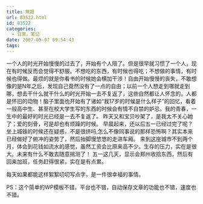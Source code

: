 ```yaml
---
title: 無題
url: 83522.html
id: 83522
categories:
  - 日常。笔记
date: 2007-05-07 09:54:43
tags:
---
```


一个人的时光开始慢慢的过去了，开始有个人陪了。但是很早就习惯了一个人，现在有时候反而会觉得不舒服。不想吃的东西，有时候也得吃；不想做的事情，有时候也得做。最烦的就是你看书的时候她会横加干涉！自由开始慢慢的丧失，不敢想像的是N年之后，发现自己竟然没有了一点的自由；以前一个人想走到哪就走到哪，想去干什么就干什么的时光开始一去不复返了，这些自然都让人怀念的。人都是怀旧的动物！脑子里面也开始有了诸如“我17岁的时候是什么样子”的回忆，看着一般高中生、甚至在校大学生写的东西的时候会有情不自禁的妒忌。我的青春，一生中的最好的时光已经是一去不复返了。
昨天又和宝贝吵架了，是我太不关心她了；爱的刻骨，可是却也有烦躁的时候。
早晨起来，还以后五一已经过完了呢？坐上城铁的时候还在疑惑，不是很挤吗,怎么不像同事说的那样恐怖啊？其实本来已经做好了俯冲的姿势了，然后抬脚慢悠悠的走进车厢。
来到这座城市不到两个月，体会到花钱如流水的感觉，虽然工资会比原来高不少。生存的压力，实在是很大。未来有什么不敢去随意揣测了！
五一这几天，显示会郑州收拾东西，然后有回来加班，任务赶得很紧，实在是有点累。

每天如果都能这样絮絮叨叨写点字，是一件很幸福的事情。

PS：这个简单的WP模板不错，平台也不错，自动保存文章的功能也不错，速度也不错。